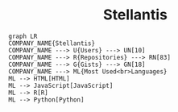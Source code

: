<h1 align="center">Stellantis</h1>

```mermaid
graph LR
COMPANY_NAME{Stellantis}
COMPANY_NAME ---> U{Users} ---> UN[10]
COMPANY_NAME ---> R{Repositories} ---> RN[83]
COMPANY_NAME ---> G{Gists} ---> GN[18]
COMPANY_NAME ---> ML{Most Used<br>Languages}
ML --> HTML[HTML]
ML --> JavaScript[JavaScript]
ML --> R[R]
ML --> Python[Python]
```
